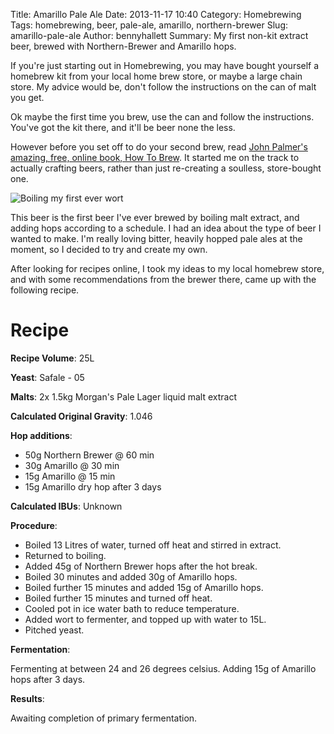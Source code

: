 Title: Amarillo Pale Ale
Date: 2013-11-17 10:40
Category: Homebrewing
Tags: homebrewing, beer, pale-ale, amarillo, northern-brewer
Slug: amarillo-pale-ale
Author: bennyhallett
Summary: My first non-kit extract beer, brewed with Northern-Brewer and Amarillo hops.

If you're just starting out in Homebrewing, you may have bought yourself a homebrew kit from your local home brew store, or maybe a large chain store. My advice would be, don't follow the instructions on the can of malt you get. 

Ok maybe the first time you brew, use the can and follow the instructions. You've got the kit there, and it'll be beer none the less.

However before you set off to do your second brew, read [John Palmer's amazing, free, online book, How To Brew](http://howtobrew.com). It started me on the track to actually crafting beers, rather than just re-creating a soulless, store-bought one.

![Boiling my first ever wort]({filename}/images/amarillo-pale-ale.png)

This beer is the first beer I've ever brewed by boiling malt extract, and adding hops according to a schedule. I had an idea about the type of beer I wanted to make. I'm really loving bitter, heavily hopped pale ales at the moment, so I decided to try and create my own.

After looking for recipes online, I took my ideas to my local homebrew store, and with some recommendations from the brewer there, came up with the following recipe.

Recipe
======

**Recipe Volume**: 25L

**Yeast**: Safale - 05

**Malts**: 2x 1.5kg Morgan's Pale Lager liquid malt extract

**Calculated Original Gravity**: 1.046

**Hop additions**:

* 50g Northern Brewer @ 60 min
* 30g Amarillo @ 30 min
* 15g Amarillo @ 15 min
* 15g Amarillo dry hop after 3 days

**Calculated IBUs**: Unknown

**Procedure**:

* Boiled 13 Litres of water, turned off heat and stirred in extract.
* Returned to boiling.
* Added 45g of Northern Brewer hops after the hot break.
* Boiled 30 minutes and added 30g of Amarillo hops.
* Boiled further 15 minutes and added 15g of Amarillo hops.
* Boiled further 15 minutes and turned off heat.
* Cooled pot in ice water bath to reduce temperature.
* Added wort to fermenter, and topped up with water to 15L.
* Pitched yeast.

**Fermentation**:

Fermenting at between 24 and 26 degrees celsius. Adding 15g of Amarillo hops after 3 days.

**Results**:

Awaiting completion of primary fermentation.
